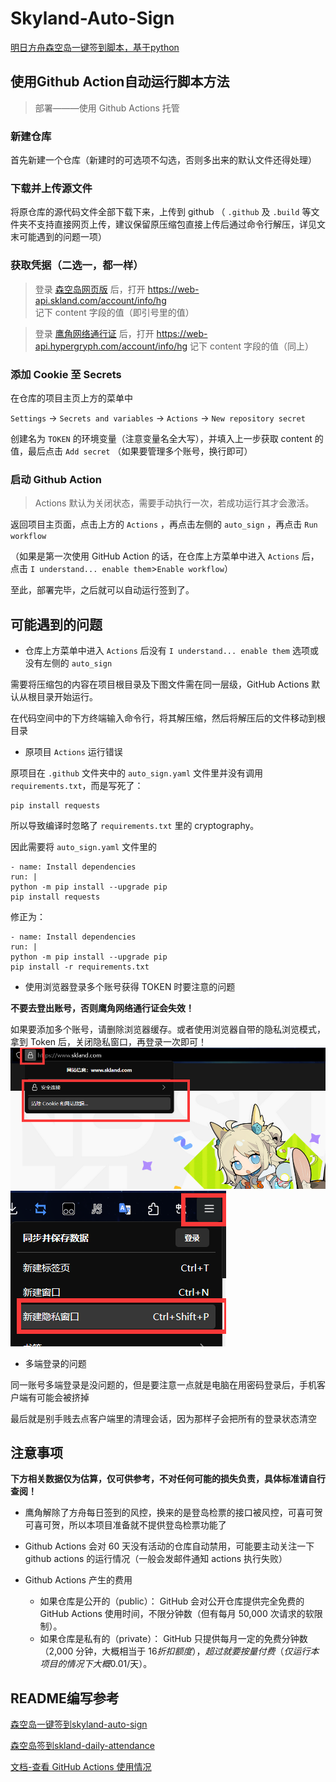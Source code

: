 # Skyland-Auto-Sign

[明日方舟森空岛一键签到脚本，基于python](https://gitee.com/FancyCabbage/skyland-auto-sign#mode3)


## 使用Github Action自动运行脚本方法

> 部署———使用 Github Actions 托管

### 新建仓库

首先新建一个仓库（新建时的可选项不勾选，否则多出来的默认文件还得处理）

### 下载并上传源文件

将原仓库的源代码文件全部下载下来，上传到 github （ `.github` 及 `.build` 等文件夹不支持直接网页上传，建议保留原压缩包直接上传后通过命令行解压，详见文末可能遇到的问题一项）

### 获取凭据（二选一，都一样）

>登录 [森空岛网页版](https://www.skland.com/) 后，打开 https://web-api.skland.com/account/info/hg 记下 content 字段的值（即引号里的值）

>登录 [鹰角网络通行证](https://user.hypergryph.com/login) 后，打开 https://web-api.hypergryph.com/account/info/hg 记下 content 字段的值（同上）

### 添加 Cookie 至 Secrets

在仓库的项目主页上方的菜单中

`Settings` -> `Secrets and variables` -> `Actions` -> `New repository secret`

创建名为 `TOKEN` 的环境变量（注意变量名全大写），并填入上一步获取 content 的值，最后点击 `Add secret` （如果要管理多个账号，换行即可）

### 启动 Github Action

> Actions 默认为关闭状态，需要手动执行一次，若成功运行其才会激活。

返回项目主页面，点击上方的 `Actions` ，再点击左侧的 `auto_sign` ，再点击 `Run workflow`

（如果是第一次使用 GitHub Action 的话，在仓库上方菜单中进入 `Actions` 后，点击 `I understand... enable them`>`Enable workflow`）

至此，部署完毕，之后就可以自动运行签到了。


## 可能遇到的问题

- 仓库上方菜单中进入 `Actions` 后没有 `I understand... enable them` 选项或没有左侧的 `auto_sign`

需要将压缩包的内容在项目根目录及下图文件需在同一层级，GitHub Actions 默认从根目录开始运行。

在代码空间中的下方终端输入命令行，将其解压缩，然后将解压后的文件移动到根目录

- 原项目 `Actions` 运行错误

原项目在 `.github` 文件夹中的 `auto_sign.yaml` 文件里并没有调用 `requirements.txt`，而是写死了：

  ```json{
pip install requests
  ```

所以导致编译时忽略了 `requirements.txt` 里的 cryptography。

因此需要将 `auto_sign.yaml` 文件里的

  ```json{
- name: Install dependencies
run: |
python -m pip install --upgrade pip
pip install requests
  ```

修正为：

  ```json{
- name: Install dependencies
run: |
python -m pip install --upgrade pip
pip install -r requirements.txt
  ```

- 使用浏览器登录多个账号获得 TOKEN 时要注意的问题

**不要去登出账号，否则鹰角网络通行证会失效！**

如果要添加多个账号，请删除浏览器缓存。或者使用浏览器自带的隐私浏览模式，拿到 Token 后，关闭隐私窗口，再登录一次即可！
![img_20.png](assets/img_20.png)
![img_21.png](assets/img_21.png)

- 多端登录的问题

同一账号多端登录是没问题的，但是要注意一点就是电脑在用密码登录后，手机客户端有可能会被挤掉

最后就是别手贱去点客户端里的清理会话，因为那样子会把所有的登录状态清空


## 注意事项

**下方相关数据仅为估算，仅可供参考，不对任何可能的损失负责，具体标准请自行查阅！**

- 鹰角解除了方舟每日签到的风控，换来的是登岛检票的接口被风控，可喜可贺可喜可贺，所以本项目准备就不提供登岛检票功能了

- Github Actions 会对 60 天没有活动的仓库自动禁用，可能要主动关注一下 github actions 的运行情况（一般会发邮件通知 actions 执行失败）

- Github Actions 产生的费用

  - 如果仓库是公开的（public）：
GitHub 会对公开仓库提供完全免费的 GitHub Actions 使用时间，不限分钟数（但有每月 50,000 次请求的软限制）。
  - 如果仓库是私有的（private）：
GitHub 只提供每月一定的免费分钟数（2,000 分钟，大概相当于 $16 折扣额度），超过就要按量付费（仅运行本项目的情况下大概 0.01$/天）。


## README编写参考

[森空岛一键签到skyland-auto-sign](https://gitee.com/FancyCabbage/skyland-auto-sign#mode3)

[森空岛签到skland-daily-attendance](https://github.com/enpitsuLin/skland-daily-attendance/blob/main/README.md)

[文档-查看 GitHub Actions 使用情况](https://docs.github.com/zh/billing/managing-billing-for-your-products/managing-billing-for-github-actions/viewing-your-github-actions-usage)
